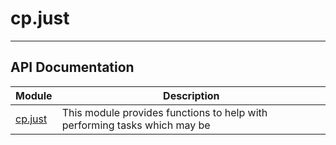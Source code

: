 # cp.just
---

## API Documentation
| Module                                                             | Description           |
| ------------------------------------------------------------------ | --------------------- |
| [cp.just](cp.just.md)                          | This module provides functions to help with performing tasks which may be     |
